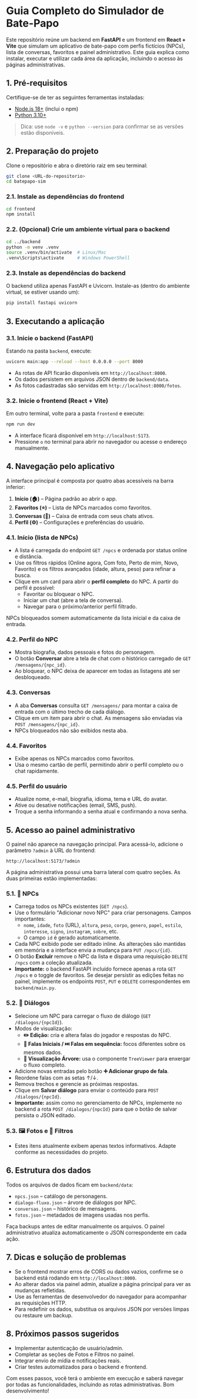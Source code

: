 # Guia Completo do Simulador de Bate-Papo

Este repositório reúne um backend em **FastAPI** e um frontend em **React + Vite** que simulam um aplicativo de bate-papo com perfis fictícios (NPCs), lista de conversas, favoritos e painel administrativo. Este guia explica como instalar, executar e utilizar cada área da aplicação, incluindo o acesso às páginas administrativas.

## 1. Pré-requisitos

Certifique-se de ter as seguintes ferramentas instaladas:

- [Node.js 18+](https://nodejs.org/) (inclui o npm)
- [Python 3.10+](https://www.python.org/)

> Dica: use `node -v` e `python --version` para confirmar se as versões estão disponíveis.

## 2. Preparação do projeto

Clone o repositório e abra o diretório raiz em seu terminal:

```bash
git clone <URL-do-repositorio>
cd batepapo-sim
```

### 2.1. Instale as dependências do frontend

```bash
cd frontend
npm install
```

### 2.2. (Opcional) Crie um ambiente virtual para o backend

```bash
cd ../backend
python -m venv .venv
source .venv/bin/activate  # Linux/Mac
.venv\Scripts\activate     # Windows PowerShell
```

### 2.3. Instale as dependências do backend

O backend utiliza apenas FastAPI e Uvicorn. Instale-as (dentro do ambiente virtual, se estiver usando um):

```bash
pip install fastapi uvicorn
```

## 3. Executando a aplicação

### 3.1. Inicie o backend (FastAPI)

Estando na pasta `backend`, execute:

```bash
uvicorn main:app --reload --host 0.0.0.0 --port 8000
```

- As rotas de API ficarão disponíveis em `http://localhost:8000`.
- Os dados persistem em arquivos JSON dentro de `backend/data`.
- As fotos cadastradas são servidas em `http://localhost:8000/fotos`.

### 3.2. Inicie o frontend (React + Vite)

Em outro terminal, volte para a pasta `frontend` e execute:

```bash
npm run dev
```

- A interface ficará disponível em `http://localhost:5173`.
- Pressione `o` no terminal para abrir no navegador ou acesse o endereço manualmente.

## 4. Navegação pelo aplicativo

A interface principal é composta por quatro abas acessíveis na barra inferior:

1. **Início (🏠)** – Página padrão ao abrir o app.
2. **Favoritos (⭐)** – Lista de NPCs marcados como favoritos.
3. **Conversas (💬)** – Caixa de entrada com seus chats ativos.
4. **Perfil (⚙️)** – Configurações e preferências do usuário.

### 4.1. Início (lista de NPCs)

- A lista é carregada do endpoint `GET /npcs` e ordenada por status online e distância.
- Use os filtros rápidos (Online agora, Com foto, Perto de mim, Novo, Favorito) e os filtros avançados (idade, altura, peso) para refinar a busca.
- Clique em um card para abrir o **perfil completo** do NPC. A partir do perfil é possível:
  - Favoritar ou bloquear o NPC.
  - Iniciar um chat (abre a tela de conversa).
  - Navegar para o próximo/anterior perfil filtrado.

NPCs bloqueados somem automaticamente da lista inicial e da caixa de entrada.

### 4.2. Perfil do NPC

- Mostra biografia, dados pessoais e fotos do personagem.
- O botão **Conversar** abre a tela de chat com o histórico carregado de `GET /mensagens/{npc_id}`.
- Ao bloquear, o NPC deixa de aparecer em todas as listagens até ser desbloqueado.

### 4.3. Conversas

- A aba **Conversas** consulta `GET /mensagens/` para montar a caixa de entrada com o último trecho de cada diálogo.
- Clique em um item para abrir o chat. As mensagens são enviadas via `POST /mensagens/{npc_id}`.
- NPCs bloqueados não são exibidos nesta aba.

### 4.4. Favoritos

- Exibe apenas os NPCs marcados como favoritos.
- Usa o mesmo cartão de perfil, permitindo abrir o perfil completo ou o chat rapidamente.

### 4.5. Perfil do usuário

- Atualize nome, e-mail, biografia, idioma, tema e URL do avatar.
- Ative ou desative notificações (email, SMS, push).
- Troque a senha informando a senha atual e confirmando a nova senha.

## 5. Acesso ao painel administrativo

O painel não aparece na navegação principal. Para acessá-lo, adicione o parâmetro `?admin` à URL do frontend:

```
http://localhost:5173/?admin
```

A página administrativa possui uma barra lateral com quatro seções. As duas primeiras estão implementadas:

### 5.1. 👥 NPCs

- Carrega todos os NPCs existentes (`GET /npcs`).
- Use o formulário "Adicionar novo NPC" para criar personagens. Campos importantes:
  - `nome`, `idade`, `foto` (URL), `altura`, `peso`, `corpo`, `genero`, `papel`, `estilo`, `interesse`, `signo`, `instagram`, `sobre`, etc.
  - O campo `id` é gerado automaticamente.
- Cada NPC exibido pode ser editado inline. As alterações são mantidas em memória e a interface envia a mudança para `PUT /npcs/{id}`.
- O botão **Excluir** remove o NPC da lista e dispara uma requisição `DELETE /npcs` com a coleção atualizada.
- **Importante:** o backend FastAPI incluído fornece apenas a rota `GET /npcs` e o toggle de favoritos. Se desejar persistir as edições feitas no painel, implemente os endpoints `POST`, `PUT` e `DELETE` correspondentes em `backend/main.py`.

### 5.2. 💬 Diálogos

- Selecione um NPC para carregar o fluxo de diálogo (`GET /dialogos/{npcId}`).
- Modos de visualização:
  - **✏️ Edição:** cria e altera falas do jogador e respostas do NPC.
  - **👤 Falas Iniciais / ⏭️ Falas em sequência:** focos diferentes sobre os mesmos dados.
  - **🌳 Visualização Árvore:** usa o componente `TreeViewer` para enxergar o fluxo completo.
- Adicione novas entradas pelo botão **➕ Adicionar grupo de fala**.
- Reordene falas com as setas ↑/↓.
- Remova trechos e gerencie as próximas respostas.
- Clique em **Salvar diálogo** para enviar o conteúdo para `POST /dialogos/{npcId}`.
- **Importante:** assim como no gerenciamento de NPCs, implemente no backend a rota `POST /dialogos/{npcId}` para que o botão de salvar persista o JSON editado.

### 5.3. 🖼 Fotos e 🧪 Filtros

- Estes itens atualmente exibem apenas textos informativos. Adapte conforme as necessidades do projeto.

## 6. Estrutura dos dados

Todos os arquivos de dados ficam em `backend/data`:

- `npcs.json` – catálogo de personagens.
- `dialogo-fluxo.json` – árvore de diálogos por NPC.
- `conversas.json` – histórico de mensagens.
- `fotos.json` – metadados de imagens usadas nos perfis.

Faça backups antes de editar manualmente os arquivos. O painel administrativo atualiza automaticamente o JSON correspondente em cada ação.

## 7. Dicas e solução de problemas

- Se o frontend mostrar erros de CORS ou dados vazios, confirme se o backend está rodando em `http://localhost:8000`.
- Ao alterar dados via painel admin, atualize a página principal para ver as mudanças refletidas.
- Use as ferramentas de desenvolvedor do navegador para acompanhar as requisições HTTP.
- Para redefinir os dados, substitua os arquivos JSON por versões limpas ou restaure um backup.

## 8. Próximos passos sugeridos

- Implementar autenticação de usuário/admin.
- Completar as seções de Fotos e Filtros no painel.
- Integrar envio de mídia e notificações reais.
- Criar testes automatizados para o backend e frontend.

Com esses passos, você terá o ambiente em execução e saberá navegar por todas as funcionalidades, incluindo as rotas administrativas. Bom desenvolvimento!